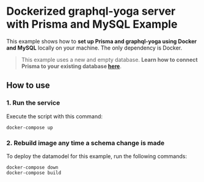 # Dockerized graphql-yoga server with Prisma and MySQL Example

This example shows how to **set up Prisma and graphql-yoga using Docker and MySQL** locally on your machine. The only dependency is Docker.

> This example uses a new and empty database. **Learn how to connect Prisma to your existing database [here](https://www.prisma.io/docs/-a003/)**.

## How to use

### 1. Run the service

Execute the script with this command: 

```
docker-compose up
```

### 2. Rebuild image any time a schema change is made

To deploy the datamodel for this example, run the following commands:

```
docker-compose down
docker-compose build
```